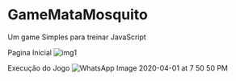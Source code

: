 # GameMataMosquito
Um game Simples para treinar JavaScript

Pagina Inicial
![img1](https://user-images.githubusercontent.com/44786237/78194401-7149f000-7453-11ea-999b-3300189eb9d2.jpeg)

Execução do Jogo
![WhatsApp Image 2020-04-01 at 7 50 50 PM](https://user-images.githubusercontent.com/44786237/78194498-ba9a3f80-7453-11ea-9e7f-6598aae34664.jpeg)
